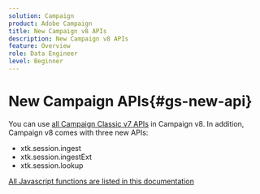 ```yaml
---
solution: Campaign
product: Adobe Campaign
title: New Campaign v8 APIs
description: New Campaign v8 APIs
feature: Overview
role: Data Engineer
level: Beginner
---
```

# New Campaign APIs{#gs-new-api}

You can use [all Campaign Classic v7 APIs](https://docs.adobe.com/content/help/en/campaign-classic/technicalresources/api/p-1.html) in Campaign v8. In addition, Campaign v8 comes with three new APIs:

* xtk.session.ingest
* xtk.session.ingestExt
* xtk.session.lookup

[All Javascript functions are listed in this documentation](https://docs.adobe.com/content/help/en/campaign-classic/technicalresources/api/p-1.html)
